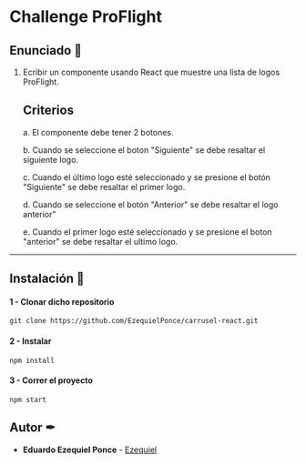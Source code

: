 # Challenge ProFlight

## Enunciado 📄

1. Ecribir un componente usando React que muestre una lista de logos ProFlight.

   ## Criterios 

   a. El componente debe tener 2 botones.  

   b. Cuando se seleccione el boton "Siguiente" se debe resaltar el siguiente logo.

   c. Cuando el último logo esté seleccionado y se presione el botón "Siguiente" se debe resaltar el primer logo.

   d. Cuando se seleccione el botón "Anterior" se debe resaltar el logo anterior" 

   e. Cuando el primer logo esté seleccionado y se presione  el boton "anterior" se debe resaltar el ultimo logo.

---

## Instalación 🔧
#### 1 - Clonar dicho repositorio

    git clone https://github.com/EzequielPonce/carrusel-react.git

#### 2 - Instalar

    npm install

#### 3 - Correr el proyecto

    npm start

## Autor ✒

* **Eduardo Ezequiel Ponce** - [Ezequiel](https://github.com/EzequielPonce)

